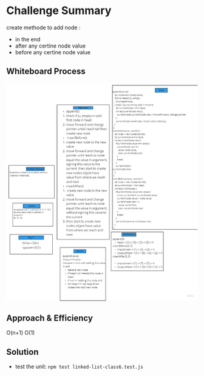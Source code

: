 # Challenge Summary
create methode to add node :
* in the end 
* after any certine node value
* before any certine node value
## Whiteboard Process
![check](../../assets/ll-insertions.jpg)
## Approach & Efficiency
O(n+1)
O(1)
## Solution
* test the unit: ``npm test linked-list-class6.test.js``
